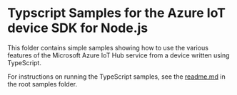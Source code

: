 # Typscript Samples for the Azure IoT device SDK for Node.js

This folder contains simple samples showing how to use the various features of the Microsoft Azure IoT Hub service from a device written using TypeScript.

For instructions on running the TypeScript samples, see the [readme.md](./samples) in the root samples folder.